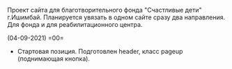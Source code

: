 Проект сайта для благотворительного фонда "Счастливые дети" г.Ишимбай.
Планируется увязать в одном сайте сразу два направления.
Для фонда и для реабилитационного центра.



(04-09-2021) =00=
- Стартовая позиция. Подготовлен header, класс pageup (поднимающая кнопка).